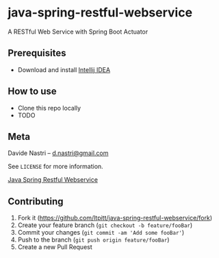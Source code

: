 # java-spring-restful-webservice
A RESTful Web Service with Spring Boot Actuator

## Prerequisites

- Download and install [Intellij IDEA](https://www.jetbrains.com/idea/download)

## How to use

- Clone this repo locally
- TODO

## Meta

Davide Nastri – d.nastri@gmail.com

See ``LICENSE`` for more information.

[Java Spring Restful Webservice](https://github.com/ltpitt/java-spring-restful-webservice) 

## Contributing

1. Fork it (<https://github.com/ltpitt/java-spring-restful-webservice/fork>)
2. Create your feature branch (`git checkout -b feature/fooBar`)
3. Commit your changes (`git commit -am 'Add some fooBar'`)
4. Push to the branch (`git push origin feature/fooBar`)
5. Create a new Pull Request

